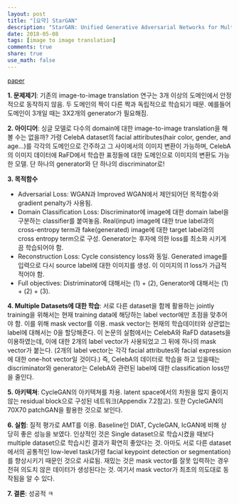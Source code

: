 ```yaml
---
layout: post
title: "[요약] StarGAN"
description: "StarGAN: Unified Generative Adversarial Networks for Multi-Domain Image-to-Image Translation"
date: 2018-05-08
tags: [image to image translation]
comments: true
share: true
use_math: false
---
```


[paper](https://arxiv.org/abs/1711.09020)

**1. 문제제기**: 기존의 image-to-image translation 연구는 3개 이상의 도메인에서 안정적으로 동작하지 않음. 두 도메인의 짝이 다른 짝과 독립적으로 학습되기 때문. 예를들어 도메인이 3개일 때는 3X2개의 generator가 필요해짐.

**2. 아이디어**: 싱글 모델로 다수의 domain에 대한 image-to-image translation을 해볼 수는 없을까? 가령 CelebA dataset의 facial attiributes(hair color, gender, and age…)를 각각의 도메인으로 간주하고 그 사이에서의 이미지 변환이 가능하며, CelebA의 이미지 데이터에 RaFD에서 학습한 표정들에 대한 도메인으로 이미지의 변환도 가능한 모델. 단 하나의 generator와 단 하나의 discriminator로!

**3. 목적함수**
- Adversarial Loss: WGAN과 Improved WGAN에서 제안되어던 목적함수와 gradient penalty가 사용됨.
- Domain Classification Loss: Discriminator에 image에 대한 domain label을 구분하는 classifier를 붙여놓음. Real(input) image에 대한 true label과의 cross-entropy term과 fake(generated) image에 대한 target label과의 cross entropy term으로 구성. Generator는 후자에 의한 loss를 최소화 시키게끔 학습되어야 함.
- Reconstruction Loss: Cycle consistency loss와 동일. Generated image를 입력으로 다시 source label에 대한 이미지를 생성. 이 이미지의 l1 loss가 가급적 적어야 함.
- Full objectives: Distriminator에 대해서는 (1) + (2), Generator에 대해서는 (1) + (2) + (3).

**4. Multiple Datasets에 대한 학습**: 서로 다른 dataset을 함께 활용하는 jointly training을 위해서는 현재 training data에 해당하는 label vector에만 초점을 맞추어야 함. 이를 위해 mask vector를 이용. mask vector는 현재의 학습데이터와 상관없는 label에 대해서는 0을 할당해준다. 이 논문의 실험에서는 CelebA와 RaFD datasets을 이용하였는데, 이에 대한 2개의 label vector가 사용되었고 그 뒤에 하나의 mask vector가 붙는다. (2개의 label vector는 각각 facial attributes와 facial expression에 대한 one-hot vector일 것이다.) 즉, CelebA의 데이터로 학습을 하고 있을때는 discriminator와 generator는 CelebA와 관련된 label에 대한 classification loss만을 줄인다.

**5. 아키텍쳐**: CycleGAN의 아키텍쳐를 차용. latent space에서의 차원을 많지 줄이지 않는 residual block으로 구성된 네트워크(Appendix 7.2참고). 또한 CycleGAN의 70X70 patchGAN을 활용한 것으로 보인다.

**6. 실험**: 질적 평가로 AMT를 이용. Baseline인 DIAT, CycleGAN, IcGAN에 비해 상당히 좋은 성능을 보였다. 인상적인 것은 Single dataset으로 학습시켰을 때보다 multiple dataset으로 학습시킨 결과가 확연히 좋았다는 것. 아마도 서로 다른 dataset에서의 공통적인 low-level task(가령 facial keypoint detection or segmentation)를 향상시키기 때문인 것으로 사료됨.
재밌는 것은 mask vector를 잘못 입력하는 경우 전혀 의도치 않은 데이터가 생성된다는 것. 여기서 mask vector가 최초의 의도대로 동작됨을 알 수 있다. 

**7. 결론**: 성공적 ㅋ

